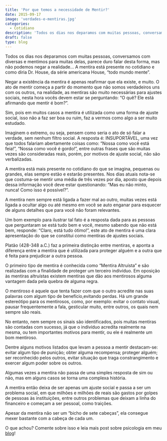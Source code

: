 ```yaml
---
title: 'Por que temos a necessidade de Mentir?'
date: 2015-09-17
image: 'verdades-e-mentiras.jpg'
categories:
  - Cotidiano
description: 'Todos os dias nos deparamos com muitas pessoas, conversamos com diversas e mentimos para muitas delas...Mas porque temos a necessidade de mentir?'
draft: false
type: blog
---
```


Todos os dias nos deparamos com muitas pessoas, conversamos com diversas e mentimos para muitas delas, parece duro falar desta forma, mas não podemos negar a realidade… A mentira está presente no cotidiano e como diria Dr. House, da série americana House, “todo mundo mente”.

Negar a existência da mentira é apenas reafirmar que ela existe, e muito. O ato de mentir começa a partir do momento que não somos verdadeiros uns com os outros, na realidade, as mentiras são muito necessárias para ajustes sociais, nesta hora vocês devem estar se perguntando: “O quê? Ele está afirmando que mentir é bom?”.

Sim, pois em muitos casos a mentira é utilizada como uma forma de ajuste social, isso não a faz ser boa ou ruim, faz a vermos como algo a ser muito estudado.

Imaginem o extremo, ou seja, pensem como seria o ato de só falar a verdade, sem nenhum filtro social. A resposta é: INSUPORTÁVEL, uma vez que todos falariam abertamente coisas como: “Nossa como você está feia!”, “Nossa como você é gordo!”, entre outras frases que são muitas vezes são consideradas reais, porém, por motivos de ajuste social, não são verbalizadas.

A mentira está mais presente no cotidiano do que se imagina, pequenas ou grandes, elas sempre estão e estarão presentes. Nos dias atuais nota-se que costuma-se mentir uma média de três vezes por dia, aposto que depois dessa informação você deve estar questionando: “Mas eu não minto, nunca! Como isso é possível?”.

A mentira nem sempre está ligada a fazer mal ao outro, muitas vezes está ligada a ocultar algo ou até mesmo em você se auto enganar para esquecer de alguns detalhes que para você não foram relevantes.

Um bom exemplo para ilustrar tal fato é a resposta dada para as pessoas que perguntaram se está tudo bem e você, mesmo sabendo que não está bem, responde: “Claro, está tudo ótimo!”, este ato de mentira é uma clara apresentação do que se constitui como mentiras de ajustes sociais.

Platão (428-348 a.C.) faz a primeira distinção entre mentiras, e aponta a diferença entre a mentira que é utilizada para proteger alguém e a outra que é feita para prejudicar a outra pessoa.

O primeiro tipo de mentira é conhecida como “Mentira Altruísta” e são realizadas com a finalidade de proteger um terceiro indivíduo. Em oposição às mentiras altruístas existem mentiras que dão aos mentirosos alguma vantagem dada pela quebra de alguma regra.

O mentiroso é aquele que tenta fazer com que o outro acredite nas suas palavras com algum tipo de benefício,evitando perdas. Há um grande estereótipo para os mentirosos, como, por exemplo: evitar o contato visual, pausar frequentemente a fala, gesticular muito, entre outros, os quais nem sempre são reais.

No entanto, nem sempre os sinais são identificados, pois muitas mentiras são contadas com sucesso, já que o indivíduo acredita realmente na mesma, ou tem importantes motivos para mentir, ou ele é realmente um bom mentiroso.

Dentre alguns motivos listados que levam a pessoa a mentir destacam-se: evitar algum tipo de punição; obter alguma recompensa; proteger alguém; ser reconhecido pelos outros, evitar situação que traga constrangimento e exercer algum poder sobre os outros.

Algumas vezes a mentira não passa de uma simples resposta de sim ou não, mas em alguns casos se torna uma complexa história.

A mentira então deixa de ser apenas um ajuste social e passa a ser um problema social, em que milhões e milhões de reais são gastos por golpes de pessoas às instituições, entre outros problemas que deixam a linha do financeiro e começam a ser pessoal, como traições.

Apesar da mentira não ser um “bicho de sete cabeças”, ela consegue mexer bastante com a cabeça de cada um.

O que achou? Comente sobre isso e leia mais post sobre psicologia em meu [blog](/blog/)!
